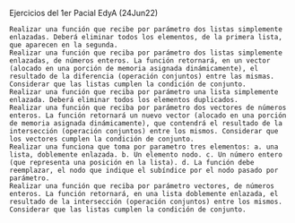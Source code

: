 

Ejercicios del 1er Pacial EdyA (24Jun22)

    Realizar una función que recibe por parámetro dos listas simplemente enlazadas. Deberá eliminar todos los elementos, de la primera lista, que aparecen en la segunda.
    Realizar una función que reciba por parámetro dos listas simplemente enlazadas, de números enteros. La función retornará, en un vector (alocado en una porción de memoria asignada dinámicamente), el resultado de la diferencia (operación conjuntos) entre las mismas. Considerar que las listas cumplen la condición de conjunto.
    Realizar una función que reciba por parámetro una lista simplemente enlazada. Deberá eliminar todos los elementos duplicados.
    Realizar una función que reciba por parámetro dos vectores de números enteros. La función retornará un nuevo vector (alocado en una porción de memoria asignada dinámicamente), que contendrá el resultado de la intersección (operación conjuntos) entre los mismos. Considerar que los vectores cumplen la condición de conjunto.
    Realizar una funciona que toma por parametro tres elementos: a. una lista, doblemente enlazada. b. Un elemento nodo. c. Un número entero (que representa una posición en la lista). d. La función debe reemplazar, el nodo que indique el subíndice por el nodo pasado por parámetro.
    Realizar una función que reciba por parámetro vectores, de números enteros. La función retornará, en una lista doblemente enlazada, el resultado de la intersección (operación conjuntos) entre los mismos. Considerar que las listas cumplen la condición de conjunto.

